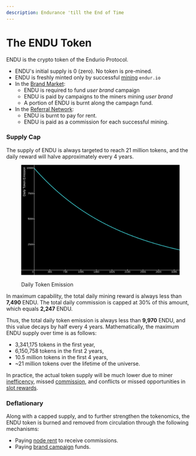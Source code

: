 ```yaml
---
description: Endurance 'till the End of Time
---
```


# The ENDU Token

ENDU is the crypto token of the Endurio Protocol.

* ENDU's initial supply is 0 (zero). No token is pre-mined.
* ENDU is freshly minted only by successful [mining](por/mining.md) `endur.io`
* In the [Brand Market](./):
  * ENDU is required to fund _user brand_ campaign
  * ENDU is paid by campaigns to the miners mining _user brand_
  * A portion of ENDU is burnt along the campagn fund.
* In the [Referral Network](referral-network/):
  * ENDU is burnt to pay for rent.
  * ENDU is paid as a commission for each successful mining.

### Supply Cap

The supply of ENDU is always targeted to reach 21 million tokens, and the daily reward will halve approximately every 4 years.

<figure><img src=".gitbook/assets/image (16).png" alt=""><figcaption><p>Daily Token Emission</p></figcaption></figure>

In maximum capability, the total daily mining reward is always less than **7,490** ENDU. The total daily commission is capped at 30% of this amount, which equals **2,247** ENDU.

Thus, the total daily token emission is always less than **9,970** ENDU, and this value decays by half every 4 years. Mathematically, the maximum ENDU supply over time is as follows:

* 3,341,175 tokens in the first year,
* 6,150,758 tokens in the first 2 years,
* 10.5 million tokens in the first 4 years,
* \~21 million tokens over the lifetime of the universe.

In practice, the actual token supply will be much lower due to miner [inefficency](por/efficiency.md), missed [commission](referral-network/commission.md), and conflicts or missed opportunities in [slot rewards](por/reward.md).

### Deflationary

Along with a capped supply, and to further strengthen the tokenomics, the ENDU token is burned and removed from circulation through the following mechanisms:

* Paying [node rent](referral-network/rent.md) to receive commissions.
* Paying [brand campaign](brand-market/) funds.

